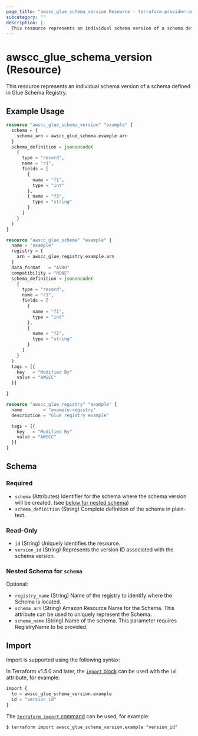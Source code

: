```yaml
---
page_title: "awscc_glue_schema_version Resource - terraform-provider-awscc"
subcategory: ""
description: |-
  This resource represents an individual schema version of a schema defined in Glue Schema Registry.
---
```


# awscc_glue_schema_version (Resource)

This resource represents an individual schema version of a schema defined in Glue Schema Registry.

## Example Usage

```terraform
resource "awscc_glue_schema_version" "example" {
  schema = {
    schema_arn = awscc_glue_schema.example.arn
  }
  schema_definition = jsonencode(
    {
      type = "record",
      name = "r1",
      fields = [
        {
          name = "f1",
          type = "int"
        },
        { name = "f3",
          type = "string"
        }
      ]
    }
  )
}

resource "awscc_glue_schema" "example" {
  name = "example"
  registry = {
    arn = awscc_glue_registry.example.arn
  }
  data_format   = "AVRO"
  compatibility = "NONE"
  schema_definition = jsonencode(
    {
      type = "record",
      name = "r1",
      fields = [
        {
          name = "f1",
          type = "int"
        },
        {
          name = "f2",
          type = "string"
        }
      ]
    }
  )
  tags = [{
    key   = "Modified By"
    value = "AWSCC"
  }]

}

resource "awscc_glue_registry" "example" {
  name        = "example-registry"
  description = "Glue registry example"

  tags = [{
    key   = "Modified By"
    value = "AWSCC"
  }]
}
```

<!-- schema generated by tfplugindocs -->
## Schema

### Required

- `schema` (Attributes) Identifier for the schema where the schema version will be created. (see [below for nested schema](#nestedatt--schema))
- `schema_definition` (String) Complete definition of the schema in plain-text.

### Read-Only

- `id` (String) Uniquely identifies the resource.
- `version_id` (String) Represents the version ID associated with the schema version.

<a id="nestedatt--schema"></a>
### Nested Schema for `schema`

Optional:

- `registry_name` (String) Name of the registry to identify where the Schema is located.
- `schema_arn` (String) Amazon Resource Name for the Schema. This attribute can be used to uniquely represent the Schema.
- `schema_name` (String) Name of the schema. This parameter requires RegistryName to be provided.

## Import

Import is supported using the following syntax:

In Terraform v1.5.0 and later, the [`import` block](https://developer.hashicorp.com/terraform/language/import) can be used with the `id` attribute, for example:

```terraform
import {
  to = awscc_glue_schema_version.example
  id = "version_id"
}
```

The [`terraform import` command](https://developer.hashicorp.com/terraform/cli/commands/import) can be used, for example:

```shell
$ terraform import awscc_glue_schema_version.example "version_id"
```